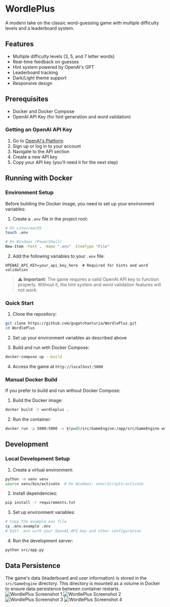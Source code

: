 # WordlePlus

A modern take on the classic word-guessing game with multiple difficulty levels and a leaderboard system.

## Features

- Multiple difficulty levels (3, 5, and 7 letter words)
- Real-time feedback on guesses
- Hint system powered by OpenAI's GPT
- Leaderboard tracking
- Dark/Light theme support
- Responsive design

## Prerequisites

- Docker and Docker Compose
- OpenAI API Key (for hint generation and word validation)

### Getting an OpenAI API Key

1. Go to [OpenAI's Platform](https://platform.openai.com/)
2. Sign up or log in to your account
3. Navigate to the API section
4. Create a new API key
5. Copy your API key (you'll need it for the next step)

## Running with Docker

### Environment Setup

Before building the Docker image, you need to set up your environment variables:

1. Create a `.env` file in the project root:
```bash
# On Linux/macOS
touch .env

# On Windows (PowerShell)
New-Item -Path . -Name ".env" -ItemType "File"

```

2. Add the following variables to your `.env` file:
```env
OPENAI_API_KEY=your_api_key_here  # Required for hints and word validation

```

> ⚠️ **Important**: The game requires a valid OpenAI API key to function properly. Without it, the hint system and word validation features will not work.

### Quick Start

1. Clone the repository:
```bash
git clone https://github.com/gugatchanturia/WordlePlus.git
cd WordlePlus
```

2. Set up your environment variables as described above

3. Build and run with Docker Compose:
```bash
docker-compose up --build
```

4. Access the game at `http://localhost:5000`

### Manual Docker Build

If you prefer to build and run without Docker Compose:

1. Build the Docker image:
```bash
docker build -t wordleplus .
```

2. Run the container:
```bash
docker run -p 5000:5000 -v $(pwd)/src/GameEngine:/app/src/GameEngine wordleplus
```

## Development

### Local Development Setup

1. Create a virtual environment:
```bash
python -m venv venv
source venv/bin/activate  # On Windows: venv\Scripts\activate
```

2. Install dependencies:
```bash
pip install -r requirements.txt
```

3. Set up environment variables:
```bash
# Copy the example env file
cp .env.example .env
# Edit .env with your OpenAI API key and other configuration
```

4. Run the development server:
```bash
python src/app.py
```

## Data Persistence

The game's data (leaderboard and user information) is stored in the `src/GameEngine` directory. This directory is mounted as a volume in Docker to ensure data persistence between container restarts.
![WordlePlus Screenshot 1](screenshots/Screenshot%202025-05-10%20150115.png)
![WordlePlus Screenshot 2](screenshots/Screenshot%202025-05-10%20150133.png)
![WordlePlus Screenshot 3](screenshots/Screenshot%202025-05-10%20150240.png)
![WordlePlus Screenshot 4](screenshots/Screenshot%202025-05-10%20150255.png)


